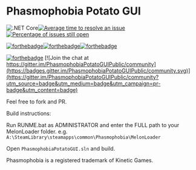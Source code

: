 # Phasmophobia Potato GUI

![.NET Core](https://github.com/ThePotato97/PhasmophobiaPotatoGUIPublic/workflows/.NET%20Core/badge.svg)[![Average time to resolve an issue](http://isitmaintained.com/badge/resolution/ThePotato97/PhasmophobiaPotatoGUIPublic.svg)](http://isitmaintained.com/project/ThePotato97/PhasmophobiaPotatoGUIPublic "Average time to resolve an issue")[![Percentage of issues still open](http://isitmaintained.com/badge/open/ThePotato97/PhasmophobiaPotatoGUIPublic.svg)](http://isitmaintained.com/project/ThePotato97/PhasmophobiaPotatoGUIPublic "Percentage of issues still open")

[![forthebadge](https://forthebadge.com/images/badges/made-with-crayons.svg)](https://forthebadge.com)[![forthebadge](https://forthebadge.com/images/badges/it-works-why.svg)](https://forthebadge.com)[![forthebadge](https://forthebadge.com/images/badges/ctrl-c-ctrl-v.svg)](https://forthebadge.com)

[![forthebadge](https://forthebadge.com/images/badges/works-on-my-machine.svg)](https://forthebadge.com) [![Join the chat at https://gitter.im/PhasmophobiaPotatoGUIPublic/community](https://badges.gitter.im/PhasmophobiaPotatoGUIPublic/community.svg)](https://gitter.im/PhasmophobiaPotatoGUIPublic/community?utm_source=badge&utm_medium=badge&utm_campaign=pr-badge&utm_content=badge)

Feel free to fork and PR.


Build instructions:

Run RUNME.bat as ADMINISTRATOR and enter the FULL path to your MelonLoader folder. e.g. <br />
``A:\SteamLibrary\steamapps\common\Phasmophobia\MelonLoader``

Open ``PhasmophobiaPotatoGUI.sln`` and build.



Phasmophobia is a registered trademark of Kinetic Games.